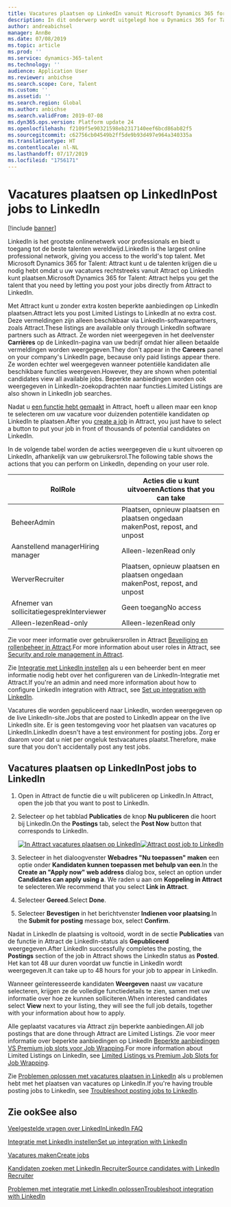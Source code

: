 ```yaml
---
title: Vacatures plaatsen op LinkedIn vanuit Microsoft Dynamics 365 for Talent - Attract
description: In dit onderwerp wordt uitgelegd hoe u Dynamics 365 for Talent - Attract gebruikt voor het plaatsen van vacatures op LinkedIn.
author: andreabichsel
manager: AnnBe
ms.date: 07/08/2019
ms.topic: article
ms.prod: ''
ms.service: dynamics-365-talent
ms.technology: ''
audience: Application User
ms.reviewer: anbichse
ms.search.scope: Core, Talent
ms.custom: ''
ms.assetid: ''
ms.search.region: Global
ms.author: anbichse
ms.search.validFrom: 2019-07-08
ms.dyn365.ops.version: Platform update 24
ms.openlocfilehash: f2109f5e90321598eb2317140eef6bcd86ab82f5
ms.sourcegitcommit: c62756cb04549b2ff5de9b93d497e964a340335a
ms.translationtype: HT
ms.contentlocale: nl-NL
ms.lasthandoff: 07/17/2019
ms.locfileid: "1756171"
---
```

# <a name="post-jobs-to-linkedin"></a><span data-ttu-id="024bc-103">Vacatures plaatsen op LinkedIn</span><span class="sxs-lookup"><span data-stu-id="024bc-103">Post jobs to LinkedIn</span></span>

[!include [banner](../includes/banner.md)]

<span data-ttu-id="024bc-104">LinkedIn is het grootste onlinenetwerk voor professionals en biedt u toegang tot de beste talenten wereldwijd.</span><span class="sxs-lookup"><span data-stu-id="024bc-104">LinkedIn is the largest online professional network, giving you access to the world's top talent.</span></span> <span data-ttu-id="024bc-105">Met Microsoft Dynamics 365 for Talent: Attract kunt u de talenten krijgen die u nodig hebt omdat u uw vacatures rechtstreeks vanuit Attract op LinkedIn kunt plaatsen.</span><span class="sxs-lookup"><span data-stu-id="024bc-105">Microsoft Dynamics 365 for Talent: Attract helps you get the talent that you need by letting you post your jobs directly from Attract to LinkedIn.</span></span>

<span data-ttu-id="024bc-106">Met Attract kunt u zonder extra kosten beperkte aanbiedingen op LinkedIn plaatsen.</span><span class="sxs-lookup"><span data-stu-id="024bc-106">Attract lets you post Limited Listings to LinkedIn at no extra cost.</span></span> <span data-ttu-id="024bc-107">Deze vermeldingen zijn alleen beschikbaar via LinkedIn-softwarepartners, zoals Attract.</span><span class="sxs-lookup"><span data-stu-id="024bc-107">These listings are available only through LinkedIn software partners such as Attract.</span></span> <span data-ttu-id="024bc-108">Ze worden niet weergegeven in het deelvenster **Carrières** op de LinkedIn-pagina van uw bedrijf omdat hier alleen betaalde vermeldingen worden weergegeven.</span><span class="sxs-lookup"><span data-stu-id="024bc-108">They don't appear in the **Careers** panel on your company's LinkedIn page, because only paid listings appear there.</span></span> <span data-ttu-id="024bc-109">Ze worden echter wel weergegeven wanneer potentiële kandidaten alle beschikbare functies weergeven.</span><span class="sxs-lookup"><span data-stu-id="024bc-109">However, they are shown when potential candidates view all available jobs.</span></span> <span data-ttu-id="024bc-110">Beperkte aanbiedingen worden ook weergegeven in LinkedIn-zoekopdrachten naar functies.</span><span class="sxs-lookup"><span data-stu-id="024bc-110">Limited Listings are also shown in LinkedIn job searches.</span></span>

<span data-ttu-id="024bc-111">Nadat u [een functie hebt gemaakt](./creating-jobs-attract.md) in Attract, hoeft u alleen maar een knop te selecteren om uw vacature voor duizenden potentiële kandidaten op LinkedIn te plaatsen.</span><span class="sxs-lookup"><span data-stu-id="024bc-111">After you [create a job](./creating-jobs-attract.md) in Attract, you just have to select a button to put your job in front of thousands of potential candidates on LinkedIn.</span></span>

<span data-ttu-id="024bc-112">In de volgende tabel worden de acties weergegeven die u kunt uitvoeren op LinkedIn, afhankelijk van uw gebruikersrol.</span><span class="sxs-lookup"><span data-stu-id="024bc-112">The following table shows the actions that you can perform on LinkedIn, depending on your user role.</span></span>

| <span data-ttu-id="024bc-113">Rol</span><span class="sxs-lookup"><span data-stu-id="024bc-113">Role</span></span> | <span data-ttu-id="024bc-114">Acties die u kunt uitvoeren</span><span class="sxs-lookup"><span data-stu-id="024bc-114">Actions that you can take</span></span> |
|---|---|
| <span data-ttu-id="024bc-115">Beheer</span><span class="sxs-lookup"><span data-stu-id="024bc-115">Admin</span></span> | <span data-ttu-id="024bc-116">Plaatsen, opnieuw plaatsen en plaatsen ongedaan maken</span><span class="sxs-lookup"><span data-stu-id="024bc-116">Post, repost, and unpost</span></span> |
| <span data-ttu-id="024bc-117">Aanstellend manager</span><span class="sxs-lookup"><span data-stu-id="024bc-117">Hiring manager</span></span> | <span data-ttu-id="024bc-118">Alleen-lezen</span><span class="sxs-lookup"><span data-stu-id="024bc-118">Read only</span></span> |
| <span data-ttu-id="024bc-119">Werver</span><span class="sxs-lookup"><span data-stu-id="024bc-119">Recruiter</span></span> | <span data-ttu-id="024bc-120">Plaatsen, opnieuw plaatsen en plaatsen ongedaan maken</span><span class="sxs-lookup"><span data-stu-id="024bc-120">Post, repost, and unpost</span></span> |
| <span data-ttu-id="024bc-121">Afnemer van sollicitatiegesprek</span><span class="sxs-lookup"><span data-stu-id="024bc-121">Interviewer</span></span> | <span data-ttu-id="024bc-122">Geen toegang</span><span class="sxs-lookup"><span data-stu-id="024bc-122">No access</span></span> |
| <span data-ttu-id="024bc-123">Alleen-lezen</span><span class="sxs-lookup"><span data-stu-id="024bc-123">Read-only</span></span> | <span data-ttu-id="024bc-124">Alleen-lezen</span><span class="sxs-lookup"><span data-stu-id="024bc-124">Read only</span></span> |

<span data-ttu-id="024bc-125">Zie voor meer informatie over gebruikersrollen in Attract [Beveiliging en rollenbeheer in Attract](./security-attract.md).</span><span class="sxs-lookup"><span data-stu-id="024bc-125">For more information about user roles in Attract, see [Security and role management in Attract](./security-attract.md).</span></span>

<span data-ttu-id="024bc-126">Zie [Integratie met LinkedIn instellen](./attract-admin-linkedin.md) als u een beheerder bent en meer informatie nodig hebt over het configureren van de LinkedIn-Integratie met Attract.</span><span class="sxs-lookup"><span data-stu-id="024bc-126">If you're an admin and need more information about how to configure LinkedIn integration with Attract, see [Set up integration with LinkedIn](./attract-admin-linkedin.md).</span></span>

<span data-ttu-id="024bc-127">Vacatures die worden gepubliceerd naar LinkedIn, worden weergegeven op de live LinkedIn-site.</span><span class="sxs-lookup"><span data-stu-id="024bc-127">Jobs that are posted to LinkedIn appear on the live LinkedIn site.</span></span> <span data-ttu-id="024bc-128">Er is geen testomgeving voor het plaatsen van vacatures op LinkedIn.</span><span class="sxs-lookup"><span data-stu-id="024bc-128">LinkedIn doesn't have a test environment for posting jobs.</span></span> <span data-ttu-id="024bc-129">Zorg er daarom voor dat u niet per ongeluk testvacatures plaatst.</span><span class="sxs-lookup"><span data-stu-id="024bc-129">Therefore, make sure that you don't accidentally post any test jobs.</span></span>

## <a name="post-jobs-to-linkedin"></a><span data-ttu-id="024bc-130">Vacatures plaatsen op LinkedIn</span><span class="sxs-lookup"><span data-stu-id="024bc-130">Post jobs to LinkedIn</span></span>

1. <span data-ttu-id="024bc-131">Open in Attract de functie die u wilt publiceren op LinkedIn.</span><span class="sxs-lookup"><span data-stu-id="024bc-131">In Attract, open the job that you want to post to LinkedIn.</span></span>
2. <span data-ttu-id="024bc-132">Selecteer op het tabblad **Publicaties** de knop **Nu publiceren** die hoort bij LinkedIn.</span><span class="sxs-lookup"><span data-stu-id="024bc-132">On the **Postings** tab, select the **Post Now** button that corresponds to LinkedIn.</span></span>

    <span data-ttu-id="024bc-133">[![In Attract vacatures plaatsen op LinkedIn](./media/attract-post-job-to-linkedin.png)](./media/attract-post-job-to-linkedin.png)</span><span class="sxs-lookup"><span data-stu-id="024bc-133">[![Attract post job to LinkedIn](./media/attract-post-job-to-linkedin.png)](./media/attract-post-job-to-linkedin.png)</span></span>

3. <span data-ttu-id="024bc-134">Selecteer in het dialoogvenster **Webadres "Nu toepassen" maken** een optie onder **Kandidaten kunnen toepassen met behulp van een**.</span><span class="sxs-lookup"><span data-stu-id="024bc-134">In the **Create an "Apply now" web address** dialog box, select an option under **Candidates can apply using a**.</span></span> <span data-ttu-id="024bc-135">We raden u aan om **Koppeling in Attract** te selecteren.</span><span class="sxs-lookup"><span data-stu-id="024bc-135">We recommend that you select **Link in Attract**.</span></span>
4. <span data-ttu-id="024bc-136">Selecteer **Gereed**.</span><span class="sxs-lookup"><span data-stu-id="024bc-136">Select **Done**.</span></span>
5. <span data-ttu-id="024bc-137">Selecteer **Bevestigen** in het berichtvenster **Indienen voor plaatsing**.</span><span class="sxs-lookup"><span data-stu-id="024bc-137">In the **Submit for posting** message box, select **Confirm**.</span></span>

<span data-ttu-id="024bc-138">Nadat in LinkedIn de plaatsing is voltooid, wordt in de sectie **Publicaties** van de functie in Attract de LinkedIn-status als **Gepubliceerd** weergegeven.</span><span class="sxs-lookup"><span data-stu-id="024bc-138">After LinkedIn successfully completes the posting, the **Postings** section of the job in Attract shows the LinkedIn status as **Posted**.</span></span> <span data-ttu-id="024bc-139">Het kan tot 48 uur duren voordat uw functie in LinkedIn wordt weergegeven.</span><span class="sxs-lookup"><span data-stu-id="024bc-139">It can take up to 48 hours for your job to appear in LinkedIn.</span></span>

<span data-ttu-id="024bc-140">Wanneer geïnteresseerde kandidaten **Weergeven** naast uw vacature selecteren, krijgen ze de volledige functiedetails te zien, samen met uw informatie over hoe ze kunnen solliciteren.</span><span class="sxs-lookup"><span data-stu-id="024bc-140">When interested candidates select **View** next to your listing, they will see the full job details, together with your information about how to apply.</span></span>

<span data-ttu-id="024bc-141">Alle geplaatst vacatures via Attract zijn beperkte aanbiedingen.</span><span class="sxs-lookup"><span data-stu-id="024bc-141">All job postings that are done through Attract are Limited Listings.</span></span> <span data-ttu-id="024bc-142">Zie voor meer informatie over beperkte aanbiedingen op LinkedIn [Beperkte aanbiedingen VS Premium job slots voor Job Wrapping](https://www.linkedin.com/help/recruiter/answer/79049).</span><span class="sxs-lookup"><span data-stu-id="024bc-142">For more information about Limited Listings on LinkedIn, see [Limited Listings vs Premium Job Slots for Job Wrapping](https://www.linkedin.com/help/recruiter/answer/79049).</span></span>

<span data-ttu-id="024bc-143">Zie [Problemen oplossen met vacatures plaatsen in LinkedIn](./attract-troubleshoot-linkedin.md) als u problemen hebt met het plaatsen van vacatures op LinkedIn.</span><span class="sxs-lookup"><span data-stu-id="024bc-143">If you're having trouble posting jobs to LinkedIn, see [Troubleshoot posting jobs to LinkedIn](./attract-troubleshoot-linkedin.md).</span></span>

## <a name="see-also"></a><span data-ttu-id="024bc-144">Zie ook</span><span class="sxs-lookup"><span data-stu-id="024bc-144">See also</span></span>

[<span data-ttu-id="024bc-145">Veelgestelde vragen over LinkedIn</span><span class="sxs-lookup"><span data-stu-id="024bc-145">LinkedIn FAQ</span></span>](./attract-linkedin-faq.md)

[<span data-ttu-id="024bc-146">Integratie met LinkedIn instellen</span><span class="sxs-lookup"><span data-stu-id="024bc-146">Set up integration with LinkedIn</span></span>](./attract-admin-linkedin.md)

[<span data-ttu-id="024bc-147">Vacatures maken</span><span class="sxs-lookup"><span data-stu-id="024bc-147">Create jobs</span></span>](./creating-jobs-attract.md)

[<span data-ttu-id="024bc-148">Kandidaten zoeken met LinkedIn Recruiter</span><span class="sxs-lookup"><span data-stu-id="024bc-148">Source candidates with LinkedIn Recruiter</span></span>](./attract-linkedin-recruiter.md)

[<span data-ttu-id="024bc-149">Problemen met integratie met LinkedIn oplossen</span><span class="sxs-lookup"><span data-stu-id="024bc-149">Troubleshoot integration with LinkedIn</span></span>](./attract-troubleshoot-linkedin.md)
